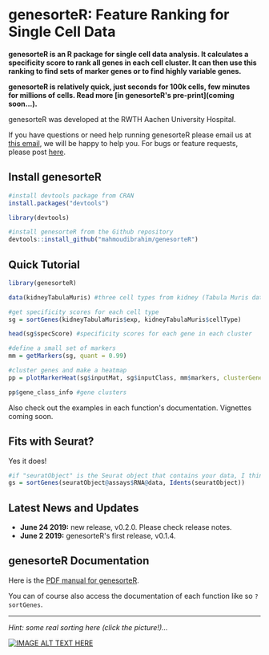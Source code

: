 genesorteR: Feature Ranking for Single Cell Data
======

**genesorteR is an R package for single cell data analysis. It calculates a specificity score to rank all genes in each cell cluster. It can then use this ranking to find sets of marker genes or to find highly variable genes.** 

**genesorteR is relatively quick, just seconds for 100k cells, few minutes for millions of cells. Read more [in genesorteR's pre-print](coming soon...).** 

genesorteR was developed at the RWTH Aachen University Hospital.

If you have questions or need help running genesorteR please email us at [this email](http://scr.im/jammpro), we will be happy to help you. For bugs or feature requests, please post [here](https://github.com/mahmoudibrahim/genesorteR/issues).



Install genesorteR
------
```R
#install devtools package from CRAN
install.packages("devtools") 

library(devtools)

#install genesorteR from the Github repository
devtools::install_github("mahmoudibrahim/genesorteR") 
```

Quick Tutorial
------

```R
library(genesorteR)

data(kidneyTabulaMuris) #three cell types from kidney (Tabula Muris data)

#get specificity scores for each cell type
sg = sortGenes(kidneyTabulaMuris$exp, kidneyTabulaMuris$cellType)

head(sg$specScore) #specificity scores for each gene in each cluster

#define a small set of markers
mm = getMarkers(sg, quant = 0.99)

#cluster genes and make a heatmap
pp = plotMarkerHeat(sg$inputMat, sg$inputClass, mm$markers, clusterGenes=TRUE, outs = TRUE)

pp$gene_class_info #gene clusters
```

Also check out the examples in each function's documentation. Vignettes coming soon.


Fits with Seurat?
------

Yes it does!

```R
#if "seuratObject" is the Seurat object that contains your data, I think this should work:
gs = sortGenes(seuratObject@assays$RNA@data, Idents(seuratObject))
```



Latest News and Updates
------

* **June 24 2019:** new release, v0.2.0. Please check release notes.
* **June 2 2019:** genesorteR's first release, v0.1.4.


genesorteR Documentation
------

Here is the [PDF manual for genesorteR](https://github.com/mahmoudibrahim/genesorteR/blob/master/genesorteR.pdf). 

You can of course also access the documentation of each function like so `?sortGenes`.





---

*Hint: some real sorting here (click the picture!)...*


[![IMAGE ALT TEXT HERE](http://img.youtube.com/vi/kPRA0W1kECg/0.jpg)](https://www.youtube.com/watch?v=kPRA0W1kECg)
